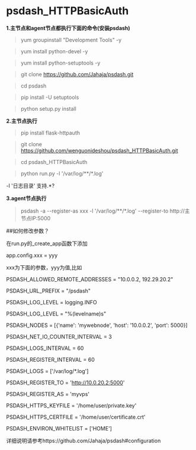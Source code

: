# psdash_HTTPBasicAuth

**1.主节点和agent节点都执行下面的命令(安装psdash)**

>yum groupinstall "Development Tools"  -y

>yum install python-devel  -y

>yum install python-setuptools  -y

>git clone https://github.com/Jahaja/psdash.git 

>cd psdash 

>pip install -U setuptools

>python setup.py install

**2.主节点执行**

>pip install flask-httpauth

>git clone https://github.com/wenguonideshou/psdash_HTTPBasicAuth.git

>cd psdash_HTTPBasicAuth

>python run.py -l '/var/log/**/*.log'     

-l '日志目录'   支持.*?

**3.agent节点执行**

>psdash -a --register-as xxx -l '/var/log/**/*.log' --register-to http://主节点IP:5000

##如何修改参数？

在run.py的_create_app函数下添加

app.config.xxx = yyy

xxx为下面的参数，yyy为值,比如

PSDASH_ALLOWED_REMOTE_ADDRESSES = "10.0.0.2, 192.29.20.2"

PSDASH_URL_PREFIX = "/psdash"

PSDASH_LOG_LEVEL = logging.INFO

PSDASH_LOG_LEVEL = "%(levelname)s"

PSDASH_NODES = [{'name': 'mywebnode', 'host': '10.0.0.2', 'port': 5000}]

PSDASH_NET_IO_COUNTER_INTERVAL = 3

PSDASH_LOGS_INTERVAL = 60

PSDASH_REGISTER_INTERVAL = 60

PSDASH_LOGS	= ['/var/log/*.log']

PSDASH_REGISTER_TO = 'http://10.0.20.2:5000'

PSDASH_REGISTER_AS = 'myvps'

PSDASH_HTTPS_KEYFILE = '/home/user/private.key'

PSDASH_HTTPS_CERTFILE	= '/home/user/certificate.crt'

PSDASH_ENVIRON_WHITELIST = ['HOME']

详细说明请参考https://github.com/Jahaja/psdash#configuration
